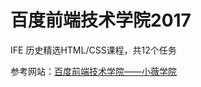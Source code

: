 # 百度前端技术学院2017

IFE 历史精选HTML/CSS课程，共12个任务

参考网站：[百度前端技术学院——小薇学院](http://ife.baidu.com/college/detail/id/9)